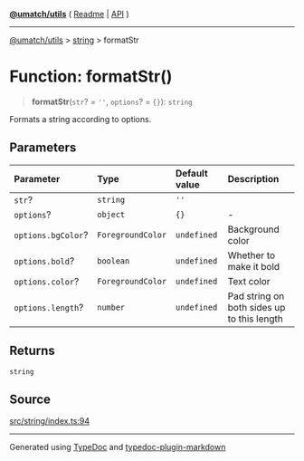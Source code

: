 [**@umatch/utils**](../../README.md) ( [Readme](../../README.md) \| [API](../../API.md) )

---

[@umatch/utils](../../API.md) > [string](../README.md) > formatStr

# Function: formatStr()

> **formatStr**(`str`? = `''`, `options`? = `{}`): `string`

Formats a string according to options.

## Parameters

| Parameter          | Type              | Default value | Description                                |
| :----------------- | :---------------- | :------------ | :----------------------------------------- |
| `str`?             | `string`          | `''`          |                                            |
| `options`?         | `object`          | `{}`          | -                                          |
| `options.bgColor`? | `ForegroundColor` | `undefined`   | Background color                           |
| `options.bold`?    | `boolean`         | `undefined`   | Whether to make it bold                    |
| `options.color`?   | `ForegroundColor` | `undefined`   | Text color                                 |
| `options.length`?  | `number`          | `undefined`   | Pad string on both sides up to this length |

## Returns

`string`

## Source

[src/string/index.ts:94](https://github.com/umatch-oficial/utils/blob/a9008ad/src/string/index.ts#L94)

---

Generated using [TypeDoc](https://typedoc.org/) and [typedoc-plugin-markdown](https://www.npmjs.com/package/typedoc-plugin-markdown)
